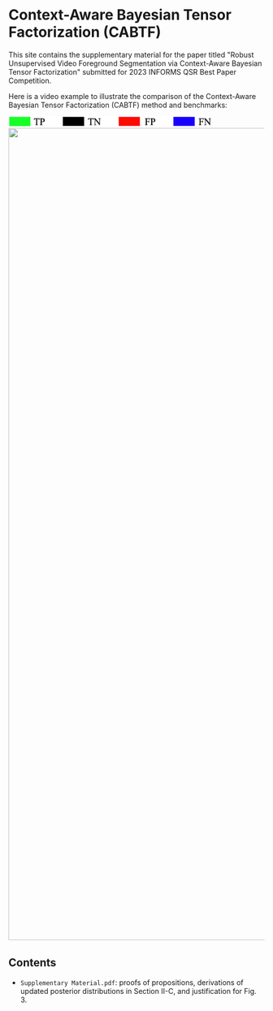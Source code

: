 # Context-Aware Bayesian Tensor Factorization (CABTF)
This site contains the supplementary material for the paper titled "Robust Unsupervised Video Foreground Segmentation via Context-Aware Bayesian Tensor Factorization" submitted for 2023 INFORMS QSR Best Paper Competition.

Here is a video example to illustrate the comparison of the Context-Aware Bayesian Tensor Factorization (CABTF) method and benchmarks:

<img src='color map.png' width="400" height="20" >
<img src='comparison.gif' width="700" height="1600" />


## Contents

 - `Supplementary Material.pdf`: proofs of propositions, derivations of updated posterior distributions in Section II-C, and justification for Fig. 3.

